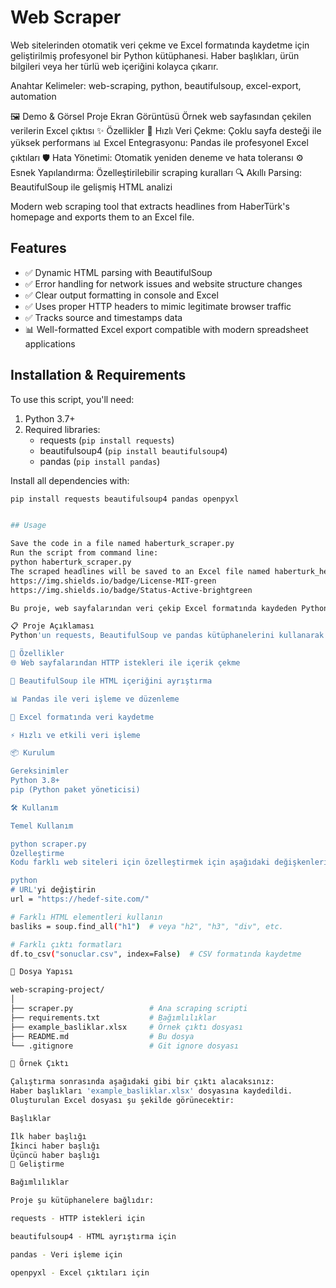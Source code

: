 # Web Scraper

Web sitelerinden otomatik veri çekme ve Excel formatında kaydetme için geliştirilmiş profesyonel bir Python kütüphanesi. Haber başlıkları, ürün bilgileri veya her türlü web içeriğini kolayca çıkarır.

Anahtar Kelimeler: web-scraping, python, beautifulsoup, excel-export, automation

🖼️ Demo & Görsel
Proje Ekran Görüntüsü
Örnek web sayfasından çekilen verilerin Excel çıktısı
✨ Özellikler
🚀 Hızlı Veri Çekme: Çoklu sayfa desteği ile yüksek performans
📊 Excel Entegrasyonu: Pandas ile profesyonel Excel çıktıları
🛡️ Hata Yönetimi: Otomatik yeniden deneme ve hata toleransı
⚙️ Esnek Yapılandırma: Özelleştirilebilir scraping kuralları
🔍 Akıllı Parsing: BeautifulSoup ile gelişmiş HTML analizi

Modern web scraping tool that extracts headlines from HaberTürk's homepage and exports them to an Excel file.

## Features

- ✅ Dynamic HTML parsing with BeautifulSoup
- ✅ Error handling for network issues and website structure changes
- ✅ Clear output formatting in console and Excel
- ✅ Uses proper HTTP headers to mimic legitimate browser traffic
- ✅ Tracks source and timestamps data
- 📊 Well-formatted Excel export compatible with modern spreadsheet applications

## Installation & Requirements

To use this script, you'll need:

1. Python 3.7+
2. Required libraries:
   - requests (`pip install requests`)
   - beautifulsoup4 (`pip install beautifulsoup4`)
   - pandas (`pip install pandas`)

Install all dependencies with:
```bash
pip install requests beautifulsoup4 pandas openpyxl


## Usage

Save the code in a file named haberturk_scraper.py
Run the script from command line:
python haberturk_scraper.py
The scraped headlines will be saved to an Excel file named haberturk_headlines.xlsx](https://img.shields.io/badge/Python-3.8%252B-blue
https://img.shields.io/badge/License-MIT-green
https://img.shields.io/badge/Status-Active-brightgreen

Bu proje, web sayfalarından veri çekip Excel formatında kaydeden Python tabanlı bir uygulamadır.

📋 Proje Açıklaması
Python'un requests, BeautifulSoup ve pandas kütüphanelerini kullanarak web sayfalarından veri çeken ve bu verileri Excel formatında kaydeden bir script.

🚀 Özellikler
🌐 Web sayfalarından HTTP istekleri ile içerik çekme

🧹 BeautifulSoup ile HTML içeriğini ayrıştırma

📊 Pandas ile veri işleme ve düzenleme

💾 Excel formatında veri kaydetme

⚡ Hızlı ve etkili veri işleme

📦 Kurulum

Gereksinimler
Python 3.8+
pip (Python paket yöneticisi)

🛠️ Kullanım

Temel Kullanım

python scraper.py
Özelleştirme
Kodu farklı web siteleri için özelleştirmek için aşağıdaki değişkenleri düzenleyebilirsiniz:

python
# URL'yi değiştirin
url = "https://hedef-site.com/"

# Farklı HTML elementleri kullanın
basliks = soup.find_all("h1")  # veya "h2", "h3", "div", etc.

# Farklı çıktı formatları
df.to_csv("sonuclar.csv", index=False)  # CSV formatında kaydetme

📁 Dosya Yapısı

web-scraping-project/
│
├── scraper.py                 # Ana scraping scripti
├── requirements.txt           # Bağımlılıklar
├── example_basliklar.xlsx     # Örnek çıktı dosyası
├── README.md                  # Bu dosya
└── .gitignore                 # Git ignore dosyası

📝 Örnek Çıktı

Çalıştırma sonrasında aşağıdaki gibi bir çıktı alacaksınız:
Haber başlıkları 'example_basliklar.xlsx' dosyasına kaydedildi.
Oluşturulan Excel dosyası şu şekilde görünecektir:

Başlıklar

İlk haber başlığı
İkinci haber başlığı
Üçüncü haber başlığı
🔧 Geliştirme

Bağımlılıklar

Proje şu kütüphanelere bağlıdır:

requests - HTTP istekleri için

beautifulsoup4 - HTML ayrıştırma için

pandas - Veri işleme için

openpyxl - Excel çıktıları için
